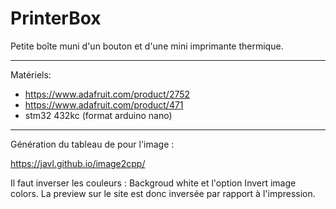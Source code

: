 # PrinterBox

Petite boîte muni d'un bouton et d'une mini imprimante thermique.

-------
Matériels:
- https://www.adafruit.com/product/2752
- https://www.adafruit.com/product/471
- stm32 432kc (format arduino nano)

-------

Génération du tableau de pour l'image :


https://javl.github.io/image2cpp/


Il faut inverser les couleurs : Backgroud white et l'option Invert image colors. La preview sur le site est donc inversée par rapport à l'impression.

